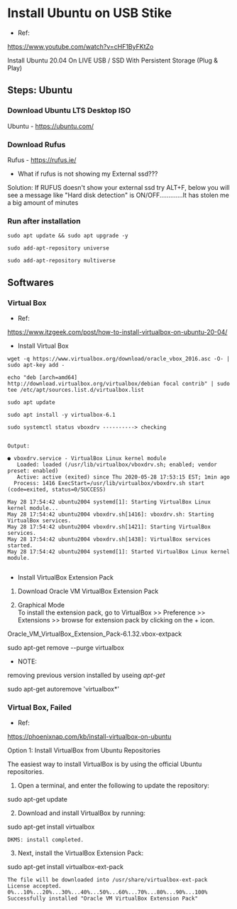 
# Install Ubuntu on USB Stike

- Ref:

https://www.youtube.com/watch?v=cHF1ByFKtZo

Install Ubuntu 20.04 On LIVE USB / SSD With Persistent Storage (Plug & Play)


## Steps: Ubuntu

### Download Ubuntu LTS Desktop ISO

Ubuntu - https://ubuntu.com/

### Download Rufus

Rufus - https://rufus.ie/

- What if rufus is not showing my External ssd???

Solution: If RUFUS doesn't show your external ssd try ALT+F, below you will see  a message like "Hard disk detection" is ON/OFF.............It has stolen me a big amount of minutes

### Run after installation

```
sudo apt update && sudo apt upgrade -y 

sudo add-apt-repository universe 

sudo add-apt-repository multiverse
```

## Softwares


### Virtual Box

- Ref:

https://www.itzgeek.com/post/how-to-install-virtualbox-on-ubuntu-20-04/


- Install Virtual Box

```
wget -q https://www.virtualbox.org/download/oracle_vbox_2016.asc -O- | sudo apt-key add -

echo "deb [arch=amd64] http://download.virtualbox.org/virtualbox/debian focal contrib" | sudo tee /etc/apt/sources.list.d/virtualbox.list

sudo apt update

sudo apt install -y virtualbox-6.1

sudo systemctl status vboxdrv ----------> checking


Output:

● vboxdrv.service - VirtualBox Linux kernel module
   Loaded: loaded (/usr/lib/virtualbox/vboxdrv.sh; enabled; vendor preset: enabled)
   Active: active (exited) since Thu 2020-05-28 17:53:15 EST; 1min ago
  Process: 1416 ExecStart=/usr/lib/virtualbox/vboxdrv.sh start (code=exited, status=0/SUCCESS)

May 28 17:54:42 ubuntu2004 systemd[1]: Starting VirtualBox Linux kernel module...
May 28 17:54:42 ubuntu2004 vboxdrv.sh[1416]: vboxdrv.sh: Starting VirtualBox services.
May 28 17:54:42 ubuntu2004 vboxdrv.sh[1421]: Starting VirtualBox services.
May 28 17:54:42 ubuntu2004 vboxdrv.sh[1438]: VirtualBox services started.
May 28 17:54:42 ubuntu2004 systemd[1]: Started VirtualBox Linux kernel module.


```

- Install VirtualBox Extension Pack

1. Download Oracle VM VirtualBox Extension Pack

2. Graphical Mode  
To install the extension pack, go to VirtualBox >> Preference >> Extensions >> browse for extension pack by clicking on the + icon.

Oracle_VM_VirtualBox_Extension_Pack-6.1.32.vbox-extpack


sudo apt-get remove --purge virtualbox


- NOTE:

removing previous version installed by useing *apt-get*


sudo apt-get autoremove 'virtualbox*'


### Virtual Box, Failed

- Ref:

https://phoenixnap.com/kb/install-virtualbox-on-ubuntu

Option 1: Install VirtualBox from Ubuntu Repositories


The easiest way to install VirtualBox is by using the official Ubuntu repositories.

1. Open a terminal, and enter the following to update the repository:

sudo apt-get update

2. Download and install VirtualBox by running:

sudo apt-get install virtualbox

```
DKMS: install completed.
```


3. Next, install the VirtualBox Extension Pack:

sudo apt-get install virtualbox-ext-pack


```
The file will be downloaded into /usr/share/virtualbox-ext-pack
License accepted.
0%...10%...20%...30%...40%...50%...60%...70%...80%...90%...100%
Successfully installed "Oracle VM VirtualBox Extension Pack"
```




